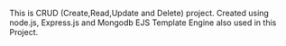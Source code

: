 
This is CRUD (Create,Read,Update and Delete) project. 
Created using node.js, Express.js and Mongodb
EJS Template Engine also used in this Project.

